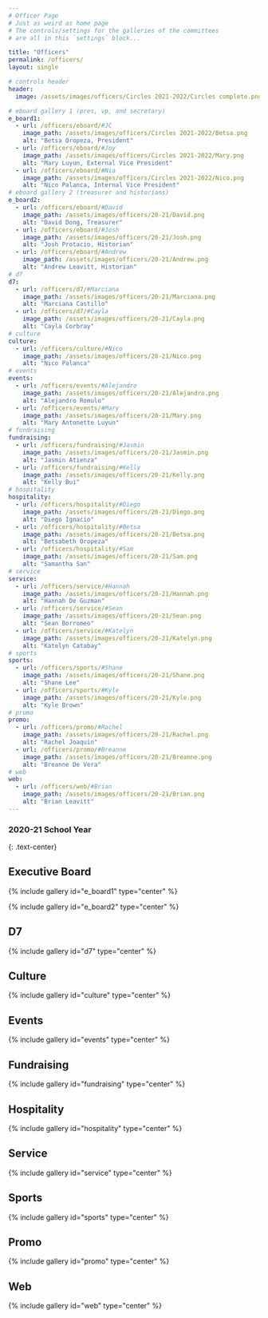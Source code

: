 ```yaml
---
# Officer Page
# Just as weird as home page
# The controls/settings for the galleries of the committees
# are all in this `settings` block...

title: "Officers"
permalink: /officers/
layout: single

# controls header
header:
  image: /assets/images/officers/Circles 2021-2022/Circles complete.png

# eboard gallery 1 (pres, vp, and secretary)
e_board1:
  - url: /officers/eboard/#JC
    image_path: /assets/images/officers/Circles 2021-2022/Betsa.png
    alt: "Betsa Oropeza, President"
  - url: /officers/eboard/#Joy
    image_path: /assets/images/officers/Circles 2021-2022/Mary.png
    alt: "Mary Luyun, External Vice President"
  - url: /officers/eboard/#Nia
    image_path: /assets/images/officers/Circles 2021-2022/Nico.png
    alt: "Nico Palanca, Internal Vice President"
# eboard gallery 2 (treasurer and historians)
e_board2:
  - url: /officers/eboard/#David
    image_path: /assets/images/officers/20-21/David.png
    alt: "David Dong, Treasurer"
  - url: /officers/eboard/#Josh
    image_path: /assets/images/officers/20-21/Josh.png
    alt: "Josh Protacio, Historian"
  - url: /officers/eboard/#Andrew
    image_path: /assets/images/officers/20-21/Andrew.png
    alt: "Andrew Leavitt, Historian"
# d7
d7:
  - url: /officers/d7/#Marciana
    image_path: /assets/images/officers/20-21/Marciana.png
    alt: "Marciana Castillo"
  - url: /officers/d7/#Cayla
    image_path: /assets/images/officers/20-21/Cayla.png
    alt: "Cayla Corbray"
# culture
culture:
  - url: /officers/culture/#Nico
    image_path: /assets/images/officers/20-21/Nico.png
    alt: "Nico Palanca"
# events
events:
  - url: /officers/events/#Alejandro
    image_path: /assets/images/officers/20-21/Alejandro.png
    alt: "Alejandro Romulo"
  - url: /officers/events/#Mary
    image_path: /assets/images/officers/20-21/Mary.png
    alt: "Mary Antonette Luyun"
# fundraising
fundraising:
  - url: /officers/fundraising/#Jasmin
    image_path: /assets/images/officers/20-21/Jasmin.png
    alt: "Jasmin Atienza"
  - url: /officers/fundraising/#Kelly
    image_path: /assets/images/officers/20-21/Kelly.png
    alt: "Kelly Bui"
# hospitality
hospitality:
  - url: /officers/hospitality/#Diego
    image_path: /assets/images/officers/20-21/Diego.png
    alt: "Diego Ignacio"
  - url: /officers/hospitality/#Betsa
    image_path: /assets/images/officers/20-21/Betsa.png
    alt: "Betsabeth Oropeza"
  - url: /officers/hospitality/#Sam
    image_path: /assets/images/officers/20-21/Sam.png
    alt: "Samantha San"
# service
service:
  - url: /officers/service/#Hannah
    image_path: /assets/images/officers/20-21/Hannah.png
    alt: "Hannah De Guzman"
  - url: /officers/service/#Sean
    image_path: /assets/images/officers/20-21/Sean.png
    alt: "Sean Borromeo"
  - url: /officers/service/#Katelyn
    image_path: /assets/images/officers/20-21/Katelyn.png
    alt: "Katelyn Catabay"
# sports
sports:
  - url: /officers/sports/#Shane
    image_path: /assets/images/officers/20-21/Shane.png
    alt: "Shane Lee"
  - url: /officers/sports/#Kyle
    image_path: /assets/images/officers/20-21/Kyle.png
    alt: "Kyle Brown"
# promo
promo:
  - url: /officers/promo/#Rachel
    image_path: /assets/images/officers/20-21/Rachel.png
    alt: "Rachel Joaquin"
  - url: /officers/promo/#Breanne
    image_path: /assets/images/officers/20-21/Breanne.png
    alt: "Breanne De Vera"
# web
web:
  - url: /officers/web/#Brian
    image_path: /assets/images/officers/20-21/Brian.png
    alt: "Brian Leavitt"
---
```


<!--
	this shouldn't need modification,
	unless you want to play with the
	layout!
  -->

### 2020-21 School Year
{: .text-center}

## Executive Board

{% include gallery id="e_board1" type="center" %}

{% include gallery id="e_board2" type="center" %}

## D7

{% include gallery id="d7" type="center" %}

## Culture

{% include gallery id="culture" type="center" %}

## Events

{% include gallery id="events" type="center" %}

## Fundraising

{% include gallery id="fundraising" type="center" %}

## Hospitality

{% include gallery id="hospitality" type="center" %}

## Service

{% include gallery id="service" type="center" %}

## Sports

{% include gallery id="sports" type="center" %}

## Promo

{% include gallery id="promo" type="center" %}

## Web

{% include gallery id="web" type="center" %}
